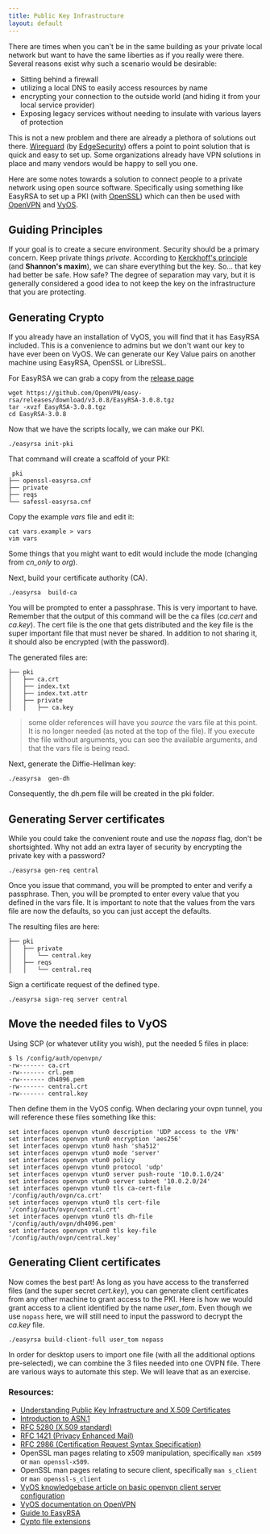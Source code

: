 ```yaml
---
title: Public Key Infrastructure
layout: default
---
```

There are times when you can't be in the same building as your private local network but want to have the same liberties as if you really were there. Several reasons exist why such a scenario would be desirable:

  - Sitting behind a firewall
  - utilizing a local DNS to easily access resources by name
  - encrypting your connection to the outside world (and hiding it from your local service provider)
  - Exposing legacy services without needing to insulate with various layers of protection

This is not a new problem and there are already a plethora of solutions out there. [Wireguard](https://www.wireguard.com/) (by [EdgeSecurity](https://www.edgesecurity.com/)) offers a point to point solution that is quick and easy to set up. Some organizations already have VPN solutions in place and many vendors would be happy to sell you one.

Here are some notes towards a solution to connect people to a private network using open source software. Specifically using something like EasyRSA to set up a PKI (with [OpenSSL](https://www.openssl.org/)) which can then be used with [OpenVPN](https://openvpn.net/) and [VyOS](https://vyos.io/). 

## Guiding Principles 
If your goal is to create a secure environment. Security should be a primary concern. Keep private things *private*. According to [Kerckhoff's principle](https://en.wikipedia.org/wiki/Kerckhoffs%27s_principle) (and **Shannon's maxim**), we can share everything but the key. So... that key had better be safe. How safe? The degree of separation may vary, but it is generally considered a good idea to not keep the key on the infrastructure that you are protecting.

## Generating Crypto

If you already have an installation of VyOS, you will find that it has EasyRSA included. This is a convenience to admins but we don't want our key to have ever been on VyOS. We can generate our Key Value pairs on another machine using EasyRSA, OpenSSL or LibreSSL. 

For EasyRSA we can grab a copy from the [release page](https://github.com/OpenVPN/easy-rsa/releases)

    wget https://github.com/OpenVPN/easy-rsa/releases/download/v3.0.8/EasyRSA-3.0.8.tgz
    tar -xvzf EasyRSA-3.0.8.tgz
    cd EasyRSA-3.0.8

Now that we have the scripts locally, we can make our PKI.

    ./easyrsa init-pki

That command will create a scaffold of your PKI:

```
 pki
├── openssl-easyrsa.cnf
├── private
├── reqs
└── safessl-easyrsa.cnf
```
Copy the example _vars_ file and edit it:
 
    cat vars.example > vars
    vim vars

Some things that you might want to edit would include the mode (changing from _cn_only_ to _org_). 

Next, build your certificate authority (CA). 

    ./easyrsa  build-ca

You will be prompted to enter a passphrase. This is very important to have. Remember that the output of this command will be the ca files (_ca.cert_ and _ca.key_). The cert file is the one that gets distributed and the key file is the super important file that must never be shared. In addition to not sharing it, it should also be encrypted (with the password). 

The generated files are:

```
├── pki
│   ├── ca.crt
│   ├── index.txt
│   ├── index.txt.attr
│   ├── private
│   │   ├── ca.key
```
 
> some older references will have you _source_ the vars file at this point. It is no longer needed (as noted at the top of the file). If you execute the file without arguments, you can see the available arguments, and that the vars file is being read.

Next, generate the Diffie-Hellman key:

    ./easyrsa  gen-dh

Consequently, the dh.pem file will be created in the pki folder.

## Generating Server certificates
While you could take the convenient route and use the _nopass_ flag, don't be shortsighted. Why not add an extra layer of security by encrypting the private key with a password?
    
    ./easyrsa gen-req central
    
Once you issue that command, you will be prompted to enter  and verify a passphrase. Then, you will be prompted to enter every value that you defined in the vars file. It is important to note that the values from the vars file are now the defaults, so you can just accept the defaults.

The resulting files are here:
```
├── pki
│   ├── private
│   │   └── central.key
│   ├── reqs
│   │   └── central.req
```

Sign a certificate request of the defined type.

    ./easyrsa sign-req server central


## Move the needed files to VyOS
Using SCP (or whatever utility you wish), put the needed 5 files in place:

```
$ ls /config/auth/openvpn/
-rw------- ca.crt
-rw------- crl.pem
-rw------- dh4096.pem
-rw------- central.crt
-rw------- central.key
```

Then define them in the VyOS config. When declaring your ovpn tunnel, you will reference these files something like this:

```
set interfaces openvpn vtun0 description 'UDP access to the VPN'
set interfaces openvpn vtun0 encryption 'aes256'
set interfaces openvpn vtun0 hash 'sha512'
set interfaces openvpn vtun0 mode 'server'
set interfaces openvpn vtun0 policy
set interfaces openvpn vtun0 protocol 'udp'
set interfaces openvpn vtun0 server push-route '10.0.1.0/24'
set interfaces openvpn vtun0 server subnet '10.0.2.0/24'
set interfaces openvpn vtun0 tls ca-cert-file '/config/auth/ovpn/ca.crt'
set interfaces openvpn vtun0 tls cert-file '/config/auth/ovpn/central.crt'
set interfaces openvpn vtun0 tls dh-file '/config/auth/ovpn/dh4096.pem'
set interfaces openvpn vtun0 tls key-file '/config/auth/ovpn/central.key'
```


## Generating Client certificates

Now comes the best part! As long as you have access to the transferred files (and the super secret _cert.key_), you can generate client certificates from any other machine to grant access to the PKI. Here is how we would grant access to a client identified by the name _user_tom_. Even though we use `nopass` here, we will still need to input the password to decrypt the _ca.key_ file. 

    ./easyrsa build-client-full user_tom nopass

In order for desktop users to import one file (with all the additional options pre-selected), we can combine the 3 files needed into one OVPN file. There are various ways to automate this step. We will leave that as an exercise.
 
### Resources:

- [Understanding Public Key Infrastructure and X.509 Certificates](https://www.linuxjournal.com/content/understanding-public-key-infrastructure-and-x509-certificates)
- [Introduction to ASN.1](https://www.itu.int/en/ITU-T/asn1/Pages/introduction.aspx)
- [RFC 5280 (X.509 standard)](https://tools.ietf.org/html/rfc5280)
- [RFC 1421 (Privacy Enhanced Mail)](https://tools.ietf.org/html/rfc1421)
- [RFC 2986 (Certification Request Syntax Specification)](https://tools.ietf.org/html/rfc2986)
- OpenSSL man pages relating to x509 manipulation, specifically  `man x509`  or  `man openssl-x509`.
- OpenSSL man pages relating to secure client, specifically  `man s_client`  or  `man openssl-s_client`
- [VyOS knowledgebase article on basic openvpn client server configuration](https://support.vyos.io/en/kb/articles/basic-openvpn-client-server-configuration-2)
- [VyOS documentation on OpenVPN](https://docs.vyos.io/en/crux/configuration/interfaces/openvpn.html#openvpn-server)
- [Guide to EasyRSA](https://www.adamintech.com/a-beginners-guide-to-easyrsa/)
- [Cypto file extensions](https://crypto.stackexchange.com/a/43700)
